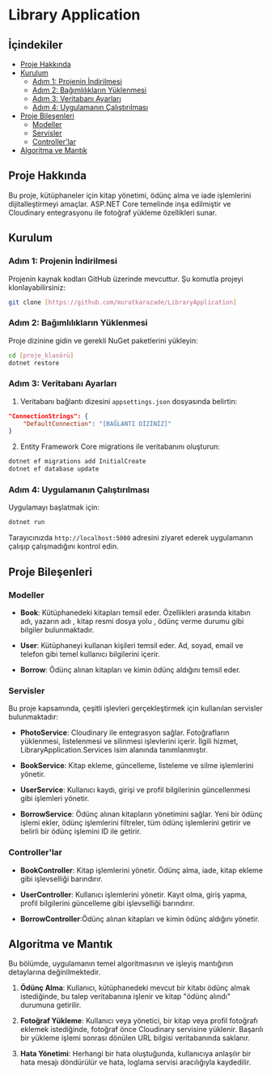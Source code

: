 # Library Application 

## İçindekiler

- [Proje Hakkında](#proje-hakkında)
- [Kurulum](#kurulum)
  - [Adım 1: Projenin İndirilmesi](#adım-1-projenin-indirilmesi)
  - [Adım 2: Bağımlılıkların Yüklenmesi](#adım-2-bağımlılıkların-yüklenmesi)
  - [Adım 3: Veritabanı Ayarları](#adım-3-veritabanı-ayarları)
  - [Adım 4: Uygulamanın Çalıştırılması](#adım-4-uygulamanın-çalıştırılması)
- [Proje Bileşenleri](#proje-bileşenleri)
  - [Modeller](#modeller)
  - [Servisler](#servisler)
  - [Controller'lar](#controllerlar)
- [Algoritma ve Mantık](#algoritma-ve-mantık)

## Proje Hakkında

Bu proje, kütüphaneler için kitap yönetimi, ödünç alma ve iade işlemlerini dijitalleştirmeyi amaçlar. ASP.NET Core temelinde inşa edilmiştir ve Cloudinary entegrasyonu ile fotoğraf yükleme özellikleri sunar.

## Kurulum

### Adım 1: Projenin İndirilmesi

Projenin kaynak kodları GitHub üzerinde mevcuttur. Şu komutla projeyi klonlayabilirsiniz:
```bash
git clone [https://github.com/muratkarazade/LibraryApplication]
```

### Adım 2: Bağımlılıkların Yüklenmesi

Proje dizinine gidin ve gerekli NuGet paketlerini yükleyin:
```bash
cd [proje_klasörü]
dotnet restore
```

### Adım 3: Veritabanı Ayarları

1. Veritabanı bağlantı dizesini `appsettings.json` dosyasında belirtin:
```json
"ConnectionStrings": {
    "DefaultConnection": "[BAĞLANTI DİZİNİZ]"
}
```

2. Entity Framework Core migrations ile veritabanını oluşturun:
```bash
dotnet ef migrations add InitialCreate
dotnet ef database update
```

### Adım 4: Uygulamanın Çalıştırılması

Uygulamayı başlatmak için:
```bash
dotnet run
```
Tarayıcınızda `http://localhost:5000` adresini ziyaret ederek uygulamanın çalışıp çalışmadığını kontrol edin.

## Proje Bileşenleri
### Modeller

- **Book**: Kütüphanedeki kitapları temsil eder. Özellikleri arasında kitabın adı, yazarın adı , kitap resmi dosya yolu , ödünç verme durumu gibi bilgiler bulunmaktadır.
  
- **User**: Kütüphaneyi kullanan kişileri temsil eder. Ad, soyad, email ve telefon gibi temel kullanıcı bilgilerini içerir.
  
- **Borrow**: Ödünç alınan kitapları ve kimin ödünç aldığını temsil eder.

### Servisler

Bu proje kapsamında, çeşitli işlevleri gerçekleştirmek için kullanılan servisler bulunmaktadır:

- **PhotoService**: Cloudinary ile entegrasyon sağlar. Fotoğrafların yüklenmesi, listelenmesi ve silinmesi işlevlerini içerir. İlgili hizmet, LibraryApplication.Services isim alanında tanımlanmıştır.

- **BookService**: Kitap ekleme, güncelleme, listeleme ve silme işlemlerini yönetir.

- **UserService**: Kullanıcı kaydı, girişi ve profil bilgilerinin güncellenmesi gibi işlemleri yönetir.
  
- **BorrowService**: Ödünç alınan kitapların yönetimini sağlar. Yeni bir ödünç işlemi ekler, ödünç işlemlerini filtreler, tüm ödünç işlemlerini getirir ve belirli bir ödünç işlemini ID ile getirir.

### Controller'lar

- **BookController**: Kitap işlemlerini yönetir. Ödünç alma, iade, kitap ekleme gibi işlevselliği barındırır.

- **UserController**: Kullanıcı işlemlerini yönetir. Kayıt olma, giriş yapma, profil bilgilerini güncelleme gibi işlevselliği barındırır.

- **BorrowController**:Ödünç alınan kitapları ve kimin ödünç aldığını yönetir.

## Algoritma ve Mantık

Bu bölümde, uygulamanın temel algoritmasının ve işleyiş mantığının detaylarına değinilmektedir.

1. **Ödünç Alma**: Kullanıcı, kütüphanedeki mevcut bir kitabı ödünç almak istediğinde, bu talep veritabanına işlenir ve kitap "ödünç alındı" durumuna getirilir.

2. **Fotoğraf Yükleme**: Kullanıcı veya yönetici, bir kitap veya profil fotoğrafı eklemek istediğinde, fotoğraf önce Cloudinary servisine yüklenir. Başarılı bir yükleme işlemi sonrası dönülen URL  bilgisi veritabanında saklanır.

3. **Hata Yönetimi**: Herhangi bir hata oluştuğunda, kullanıcıya anlaşılır bir hata mesajı döndürülür ve hata, loglama servisi aracılığıyla kaydedilir.
